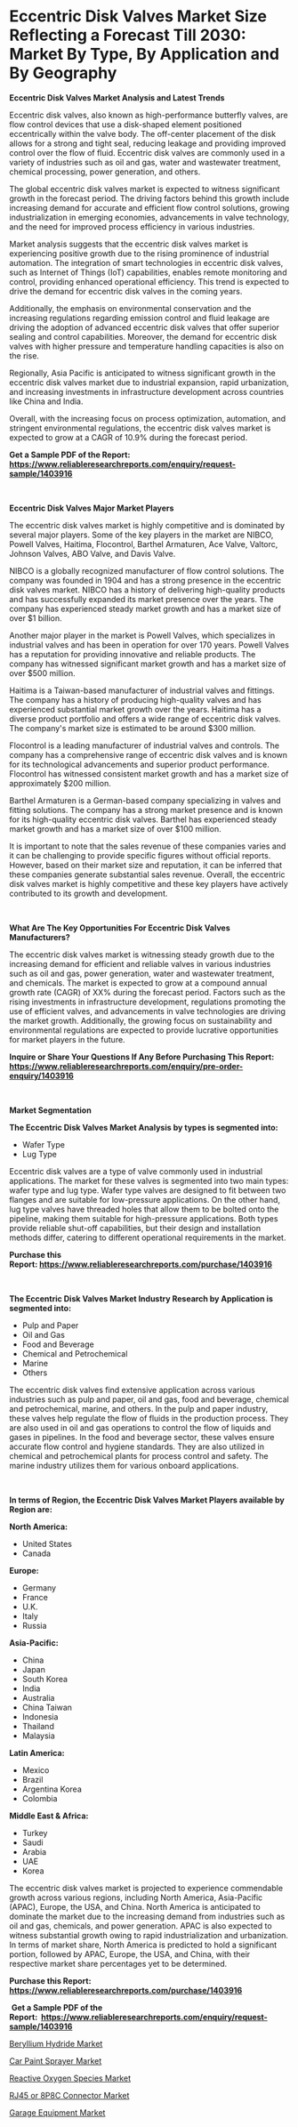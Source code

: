 <p><h1>Eccentric Disk Valves Market Size Reflecting a Forecast Till 2030: Market By Type, By Application and By Geography</h1></p><p><strong>Eccentric Disk Valves Market Analysis and Latest Trends</strong></p>
<p><p>Eccentric disk valves, also known as high-performance butterfly valves, are flow control devices that use a disk-shaped element positioned eccentrically within the valve body. The off-center placement of the disk allows for a strong and tight seal, reducing leakage and providing improved control over the flow of fluid. Eccentric disk valves are commonly used in a variety of industries such as oil and gas, water and wastewater treatment, chemical processing, power generation, and others.</p><p>The global eccentric disk valves market is expected to witness significant growth in the forecast period. The driving factors behind this growth include increasing demand for accurate and efficient flow control solutions, growing industrialization in emerging economies, advancements in valve technology, and the need for improved process efficiency in various industries.</p><p>Market analysis suggests that the eccentric disk valves market is experiencing positive growth due to the rising prominence of industrial automation. The integration of smart technologies in eccentric disk valves, such as Internet of Things (IoT) capabilities, enables remote monitoring and control, providing enhanced operational efficiency. This trend is expected to drive the demand for eccentric disk valves in the coming years.</p><p>Additionally, the emphasis on environmental conservation and the increasing regulations regarding emission control and fluid leakage are driving the adoption of advanced eccentric disk valves that offer superior sealing and control capabilities. Moreover, the demand for eccentric disk valves with higher pressure and temperature handling capacities is also on the rise.</p><p>Regionally, Asia Pacific is anticipated to witness significant growth in the eccentric disk valves market due to industrial expansion, rapid urbanization, and increasing investments in infrastructure development across countries like China and India.</p><p>Overall, with the increasing focus on process optimization, automation, and stringent environmental regulations, the eccentric disk valves market is expected to grow at a CAGR of 10.9% during the forecast period.</p></p>
<p><strong>Get a Sample PDF of the Report:&nbsp; <a href="https://www.reliableresearchreports.com/enquiry/request-sample/1403916">https://www.reliableresearchreports.com/enquiry/request-sample/1403916</a></strong></p>
<p>&nbsp;</p>
<p><strong>Eccentric Disk Valves Major Market Players</strong></p>
<p><p>The eccentric disk valves market is highly competitive and is dominated by several major players. Some of the key players in the market are NIBCO, Powell Valves, Haitima, Flocontrol, Barthel Armaturen, Ace Valve, Valtorc, Johnson Valves, ABO Valve, and Davis Valve. </p><p>NIBCO is a globally recognized manufacturer of flow control solutions. The company was founded in 1904 and has a strong presence in the eccentric disk valves market. NIBCO has a history of delivering high-quality products and has successfully expanded its market presence over the years. The company has experienced steady market growth and has a market size of over $1 billion. </p><p>Another major player in the market is Powell Valves, which specializes in industrial valves and has been in operation for over 170 years. Powell Valves has a reputation for providing innovative and reliable products. The company has witnessed significant market growth and has a market size of over $500 million.</p><p>Haitima is a Taiwan-based manufacturer of industrial valves and fittings. The company has a history of producing high-quality valves and has experienced substantial market growth over the years. Haitima has a diverse product portfolio and offers a wide range of eccentric disk valves. The company's market size is estimated to be around $300 million.</p><p>Flocontrol is a leading manufacturer of industrial valves and controls. The company has a comprehensive range of eccentric disk valves and is known for its technological advancements and superior product performance. Flocontrol has witnessed consistent market growth and has a market size of approximately $200 million.</p><p>Barthel Armaturen is a German-based company specializing in valves and fitting solutions. The company has a strong market presence and is known for its high-quality eccentric disk valves. Barthel has experienced steady market growth and has a market size of over $100 million.</p><p>It is important to note that the sales revenue of these companies varies and it can be challenging to provide specific figures without official reports. However, based on their market size and reputation, it can be inferred that these companies generate substantial sales revenue. Overall, the eccentric disk valves market is highly competitive and these key players have actively contributed to its growth and development.</p></p>
<p>&nbsp;</p>
<p><strong>What Are The Key Opportunities For Eccentric Disk Valves Manufacturers?</strong></p>
<p><p>The eccentric disk valves market is witnessing steady growth due to the increasing demand for efficient and reliable valves in various industries such as oil and gas, power generation, water and wastewater treatment, and chemicals. The market is expected to grow at a compound annual growth rate (CAGR) of XX% during the forecast period. Factors such as the rising investments in infrastructure development, regulations promoting the use of efficient valves, and advancements in valve technologies are driving the market growth. Additionally, the growing focus on sustainability and environmental regulations are expected to provide lucrative opportunities for market players in the future.</p></p>
<p><strong>Inquire or Share Your Questions If Any Before Purchasing This Report: <a href="https://www.reliableresearchreports.com/enquiry/pre-order-enquiry/1403916">https://www.reliableresearchreports.com/enquiry/pre-order-enquiry/1403916</a></strong></p>
<p>&nbsp;</p>
<p><strong>Market Segmentation</strong></p>
<p><strong>The Eccentric Disk Valves Market Analysis by types is segmented into:</strong></p>
<p><ul><li>Wafer Type</li><li>Lug Type</li></ul></p>
<p><p>Eccentric disk valves are a type of valve commonly used in industrial applications. The market for these valves is segmented into two main types: wafer type and lug type. Wafer type valves are designed to fit between two flanges and are suitable for low-pressure applications. On the other hand, lug type valves have threaded holes that allow them to be bolted onto the pipeline, making them suitable for high-pressure applications. Both types provide reliable shut-off capabilities, but their design and installation methods differ, catering to different operational requirements in the market.</p></p>
<p><strong>Purchase this Report:&nbsp;<a href="https://www.reliableresearchreports.com/purchase/1403916">https://www.reliableresearchreports.com/purchase/1403916</a></strong></p>
<p>&nbsp;</p>
<p><strong>The Eccentric Disk Valves Market Industry Research by Application is segmented into:</strong></p>
<p><ul><li>Pulp and Paper</li><li>Oil and Gas</li><li>Food and Beverage</li><li>Chemical and Petrochemical</li><li>Marine</li><li>Others</li></ul></p>
<p><p>The eccentric disk valves find extensive application across various industries such as pulp and paper, oil and gas, food and beverage, chemical and petrochemical, marine, and others. In the pulp and paper industry, these valves help regulate the flow of fluids in the production process. They are also used in oil and gas operations to control the flow of liquids and gases in pipelines. In the food and beverage sector, these valves ensure accurate flow control and hygiene standards. They are also utilized in chemical and petrochemical plants for process control and safety. The marine industry utilizes them for various onboard applications.</p></p>
<p>&nbsp;</p>
<p><strong>In terms of Region, the Eccentric Disk Valves Market Players available by Region are:</strong></p>
<p>
    <p> <strong> North America: </strong>
        <ul>
            <li>United States</li>
            <li>Canada</li>
        </ul>
        </p> 
    <p> <strong> Europe: </strong>
        <ul>
            <li>Germany</li>
            <li>France</li>
            <li>U.K.</li>
            <li>Italy</li>
            <li>Russia</li>
        </ul>
        </p> 
    <p> <strong> Asia-Pacific: </strong>
        <ul>
            <li>China</li>
            <li>Japan</li>
            <li>South Korea</li>
            <li>India</li>
            <li>Australia</li>
            <li>China Taiwan</li>
            <li>Indonesia</li>
            <li>Thailand</li>
            <li>Malaysia</li>
        </ul>
        </p> 
    <p> <strong> Latin America: </strong>
        <ul>
            <li>Mexico</li>
            <li>Brazil</li>
            <li>Argentina Korea</li>
            <li>Colombia</li>
        </ul>
        </p> 
    <p> <strong> Middle East & Africa: </strong>
        <ul>
            <li>Turkey</li>
            <li>Saudi</li>
            <li>Arabia</li>
            <li>UAE</li>
            <li>Korea</li>
        </ul>
    </p>
    </p>
<p><p>The eccentric disk valves market is projected to experience commendable growth across various regions, including North America, Asia-Pacific (APAC), Europe, the USA, and China. North America is anticipated to dominate the market due to the increasing demand from industries such as oil and gas, chemicals, and power generation. APAC is also expected to witness substantial growth owing to rapid industrialization and urbanization. In terms of market share, North America is predicted to hold a significant portion, followed by APAC, Europe, the USA, and China, with their respective market share percentages yet to be determined.</p></p>
<p><strong>Purchase this Report: <a href="https://www.reliableresearchreports.com/purchase/1403916">https://www.reliableresearchreports.com/purchase/1403916</a></strong></p>
<p>&nbsp;<strong>Get a Sample PDF of the Report:&nbsp;&nbsp;<a href="https://www.reliableresearchreports.com/enquiry/request-sample/1403916">https://www.reliableresearchreports.com/enquiry/request-sample/1403916</a></strong></p>
<p><strong></strong></p>
<p><p><a href="https://www.linkedin.com/pulse/decoding-beryllium-hydride-market-deep-dive-latest-trends-ovlge/">Beryllium Hydride Market</a></p><p><a href="https://medium.com/@keygreen5469/car-paint-sprayer-market-insight-market-trends-growth-forecasted-from-2023-to-2030-017108a8cb35">Car Paint Sprayer Market</a></p><p><a href="https://www.linkedin.com/pulse/reactive-oxygen-species-market-size-growth-forecast-from-2023-xo47e/">Reactive Oxygen Species Market</a></p><p><a href="https://github.com/amonskiyk/Market-Research-Report-List-1/blob/main/rj45-or-8p8c-connector-market.md">RJ45 or 8P8C Connector Market</a></p><p><a href="https://medium.com/@pillingbary7584/analyzing-garage-equipment-market-global-industry-perspective-and-forecast-2023-to-2030-da7de93f5184">Garage Equipment Market</a></p></p>